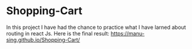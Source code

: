 # Shopping-Cart
In this project I have had the chance to practice what I have larned about routing in react Js. Here is the final result: https://manu-sing.github.io/Shopping-Cart/
